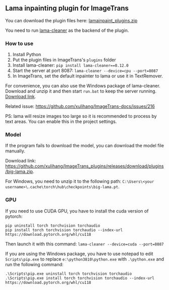 ## Lama inpainting plugin for ImageTrans

You can download the plugin files here: [lamainpaint_plugins.zip](https://github.com/xulihang/ImageTrans-docs/files/13327436/lamainpaint_plugins.zip)

You need to run [lama-cleaner](https://github.com/Sanster/lama-cleaner) as the backend of the plugin.

### How to use

1. Install Python
2. Put the plugin files in ImageTrans's `plugins` folder
3. Install lama-cleaner: `pip install lama-cleaner==0.12.0`
4. Start the server at port 8087: `lama-cleaner --device=cpu --port=8087`
5. In ImageTrans, set the default inpainter to lama or use it in TextRemover.


For convenience, you can also use the Windows package of lama-cleaner. Download and unzip it and then start `run.bat` to keep the server running. [Download link](https://github.com/xulihang/ImageTrans_plugins/releases/download/plugins/LamaInpaint.zip).


Related issue: https://github.com/xulihang/ImageTrans-docs/issues/216

PS: lama will resize images too large so it is recommended to process by text areas. You can enable this in the project settings.

### Model

If the program fails to download the model, you can download the model file manually.

Download link: <https://github.com/xulihang/ImageTrans_plugins/releases/download/plugins/big-lama.zip>.

For Windows, you need to unzip it to the following path: `C:\Users\<your username>\.cache\torch\hub\checkpoints\big-lama.pt`.


### GPU

If you need to use CUDA GPU, you have to install the cuda version of pytorch:

```
pip uninstall torch torchvision torchaudio
pip install torch torchvision torchaudio --index-url https://download.pytorch.org/whl/cu118
```

Then launch it with this command: `lama-cleaner --device=cuda --port=8087`

If you are using the Windows package, you have to use notepad to edit `Scripts\pip.exe` to replace `e:\python3810\python.exe` with `.\python.exe` and run the following command:

```
.\Scripts\pip.exe uninstall torch torchvision torchaudio
.\Scripts\pip.exe install torch torchvision torchaudio --index-url https://download.pytorch.org/whl/cu118
```






